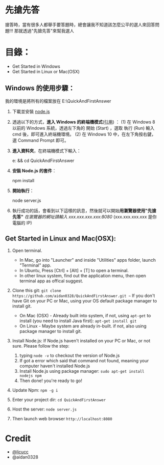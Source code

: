 # 先搶先答
搶答時，當有很多人都舉手要答題時，總會讓我不知道該怎麼公平的選人來回答問題!!!
那就透過"先搶先答"來幫我選人

# 目錄：
 * Get Started in Windows
 * Get Started in Linux or Mac(OSX)

## Windows 的使用步驟：
我的環境是將所有的檔案放在 E:\QuickAndFirstAnswer

1. 下載並安裝 [node.js](https://nodejs.org/zh-tw/download/)
2. 透過以下的方式，**進入 Windows 的終端機模式**([引用](https://michaelchen.tech/windows-survival/cmd-primer/)) ：
   (1) 在 Windows 8 以前的 Windows 系統，透過左下角的 開始 (Start) ，選取 執行 (Run) 輸入 cmd 後，即可進入終端機環境。
   (2) 在 Windows 10 中，在左下角按右鍵，選 Command Prompt 即可。 
3. **進入資料夾**，在終端機模式下輸入：

    e: && cd QuickAndFirstAnswer

4. **安裝 Node.js 的套件**：

    npm install

5. **開始執行**：

    node server.js

6. 執行成功的話，會看到以下這樣的訊息，然後就可以開始**用瀏覽器使用"先搶先答"**
	*在瀏覽器的網址請輸入 xxx.xxx.xxx.xxx:8080*
	(xxx.xxx.xxx.xxx 是你電腦的 IP)
	
## Get Started in Linux and Mac(OSX):

1. Open terminal. 
	* In Mac, go into "Launcher" and inside "Utilities" apps folder, launch "Terminal" app.
	* In Ubuntu, Press [Ctrl] + [Alt] + [T] to open a terminal.
	* In other linux system, find out the application menu, then open terminal app as offical suggest.
2. Clone this git: `git clone https://github.com/aidan0328/QuickAndFirstAnswer.git ~`
If you don't have Git on your PC or Mac, using your OS default package manager to install git.
	* On Mac (OSX) - Already built into system, if not, using `apt-get` to install (you need to install Java first): 
		`apt-get install git`
	* On Linux - Maybe system are already in-built. if not, also using package manager to install git.

3. Install Node.js:
	If Node.js haven't installed on your PC or Mac, or not sure. Please follow the step:
	1. typing `node -v` to checkout the version of Node.js
	2. If got a error which said that command not found, meaning your computer haven't installed Node.js
	3. Install Node.js using package manager: `sudo apt-get install nodejs npm`
	4. Then done! you're ready to go!
4. Update Npm: `npm -g i`
5. Enter your project dir: `cd QuickAndFirstAnswer`
6. Host the server: `node server.js`
7. Then launch web browser `http://localhost:8080`

# Credit
* [@ljcucc](https://github.com/ljcucc)
* @aidan0328
